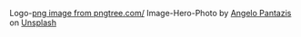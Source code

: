 Logo-<a href='https://pngtree.com/freepng/bread-bakery-logo-design-inspiration_3993565.html'>png image from pngtree.com/</a>
Image-Hero-Photo by <a href="https://unsplash.com/@angelopantazis?utm_content=creditCopyText&utm_medium=referral&utm_source=unsplash">Angelo Pantazis</a> on <a href="https://unsplash.com/photos/grilled-meat-on-black-grill-2-U0A2tNYhM?utm_content=creditCopyText&utm_medium=referral&utm_source=unsplash">Unsplash</a>
  